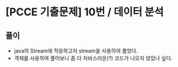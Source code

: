 # [PCCE 기출문제] 10번 / 데이터 분석

## 풀이

- java의 Stream에 적응하고자 stream을 사용하여 풀었다.
- 객체를 사용하여 풀어보니 좀 더 자바스러운(?) 코드가 나오지 않았나 싶다.

